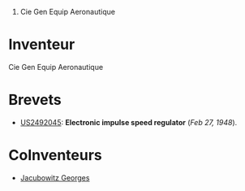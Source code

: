 1.  Cie Gen Equip Aeronautique

Inventeur
=========

Cie Gen Equip Aeronautique

Brevets
=======

-   [US2492045](US2492045 "wikilink"): **Electronic impulse speed
    regulator** (*Feb 27, 1948*).

CoInventeurs
============

-   [Jacubowitz Georges](Jacubowitz_Georges "wikilink")
